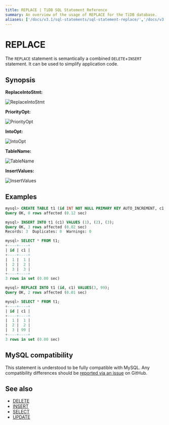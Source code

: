 ```yaml
---
title: REPLACE | TiDB SQL Statement Reference
summary: An overview of the usage of REPLACE for the TiDB database.
aliases: ['/docs/v3.1/sql-statements/sql-statement-replace/','/docs/v3.1/reference/sql/statements/replace/']
---
```


# REPLACE

The `REPLACE` statement is semantically a combined `DELETE`+`INSERT` statement. It can be used to simplify application code.

## Synopsis

**ReplaceIntoStmt:**

![ReplaceIntoStmt](https://docs-download.pingcap.com/media/images/docs/sqlgram/ReplaceIntoStmt.png)

**PriorityOpt:**

![PriorityOpt](https://docs-download.pingcap.com/media/images/docs/sqlgram/PriorityOpt.png)

**IntoOpt:**

![IntoOpt](https://docs-download.pingcap.com/media/images/docs/sqlgram/IntoOpt.png)

**TableName:**

![TableName](https://docs-download.pingcap.com/media/images/docs/sqlgram/TableName.png)

**InsertValues:**

![InsertValues](https://docs-download.pingcap.com/media/images/docs/sqlgram/InsertValues.png)

## Examples

```sql
mysql> CREATE TABLE t1 (id INT NOT NULL PRIMARY KEY AUTO_INCREMENT, c1 INT NOT NULL);
Query OK, 0 rows affected (0.12 sec)

mysql> INSERT INTO t1 (c1) VALUES (1), (2), (3);
Query OK, 3 rows affected (0.02 sec)
Records: 3  Duplicates: 0  Warnings: 0

mysql> SELECT * FROM t1;
+----+----+
| id | c1 |
+----+----+
|  1 |  1 |
|  2 |  2 |
|  3 |  3 |
+----+----+
3 rows in set (0.00 sec)

mysql> REPLACE INTO t1 (id, c1) VALUES(3, 99);
Query OK, 2 rows affected (0.01 sec)

mysql> SELECT * FROM t1;
+----+----+
| id | c1 |
+----+----+
|  1 |  1 |
|  2 |  2 |
|  3 | 99 |
+----+----+
3 rows in set (0.00 sec)
```

## MySQL compatibility

This statement is understood to be fully compatible with MySQL. Any compatibility differences should be [reported via an issue](https://github.com/pingcap/tidb/issues/new/choose) on GitHub.

## See also

* [DELETE](/sql-statements/sql-statement-delete.md)
* [INSERT](/sql-statements/sql-statement-insert.md)
* [SELECT](/sql-statements/sql-statement-select.md)
* [UPDATE](/sql-statements/sql-statement-update.md)
